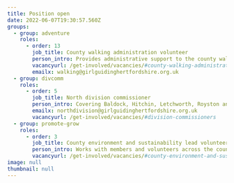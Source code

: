 ```yaml
---
title: Position open
date: 2022-06-07T19:30:57.560Z
groups:
  - group: adventure
    roles:
      - order: 13
        job_title: County walking administration volunteer
        person_intro: Provides administrative support to the county walking team
        vacancyurl: /get-involved/vacancies/#county-walking-administration-volunteer
        emailx: walking@girlguidinghertfordshire.org.uk
  - group: divcomm
    roles:
      - order: 5
        job_title: North division commissioner
        person_intro: Covering Baldock, Hitchin, Letchworth, Royston and Stotfold.
        emailx: northdivision@girlguidinghertfordshire.org.uk
        vacancyurl: /get-involved/vacancies/#division-commissioners
  - group: promote-grow
    roles:
      - order: 3
        job_title: County environment and sustainability lead volunteer
        person_intro: Works with members and volunteers across the county to make Girlguiding Hertfordshire more sustainable and environmentally friendly.
        vacancyurl: /get-involved/vacancies/#county-environment-and-sustainability-lead-volunteer
image: null
thumbnail: null
---
```

